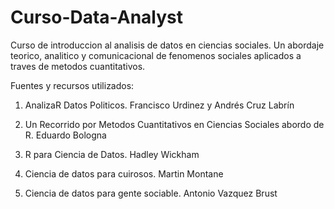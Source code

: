 
# Curso-Data-Analyst

Curso de introduccion al analisis de datos en ciencias sociales. Un abordaje teorico, analitico y comunicacional de fenomenos sociales aplicados a traves de metodos cuantitativos.  

Fuentes y recursos utilizados: 

1. AnalizaR Datos Politicos. Francisco Urdinez y Andrés Cruz Labrín

2. Un Recorrido por Metodos Cuantitativos en Ciencias Sociales abordo de R. Eduardo Bologna 

3. R para Ciencia de Datos. Hadley Wickham

4. Ciencia de datos para cuirosos. Martin Montane

5. Ciencia de datos para gente sociable. Antonio Vazquez Brust
